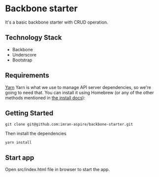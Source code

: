 # Backbone starter
It's a basic backbone starter with CRUD operation.

## Technology Stack
- Backbone
- Underscore
- Bootstrap

## Requirements

[Yarn](https://yarnpkg.com/en/)
Yarn is what we use to manage API server dependencies, so we're going to need that. You can install it using Homebrew (or any of the other methods mentioned in [the install docs](https://yarnpkg.com/lang/en/docs/install/)):



## Getting Started

```
git clone git@github.com:imran-aspire/backbone-starter.git
```

Then install the dependencies

```
yarn install
```

## Start app

Open src/index.html file in browser to start the app.
